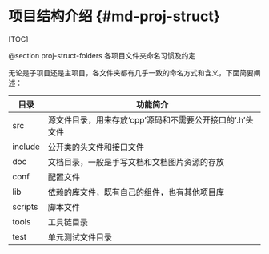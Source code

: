 项目结构介绍        {#md-proj-struct}
==================

[TOC]


@section proj-struct-folders 各项目文件夹命名习惯及约定

无论是子项目还是主项目，各文件夹都有几乎一致的命名方式和含义，下面简要阐述：

| 目录      | 功能简介                              |
| ---     | ---                               |
| src     | 源文件目录，用来存放‘cpp’源码和不需要公开接口的‘.h’头文件 |
| include | 公开类的头文件和接口文件                      |
| doc     | 文档目录，一般是手写文档和文档图片资源的存放            |
| conf    | 配置文件                              |
| lib     | 依赖的库文件，既有自己的组件，也有其他项目库            |
| scripts | 脚本文件                              |
| tools   | 工具链目录                             |
| test    | 单元测试文件目录                          |
